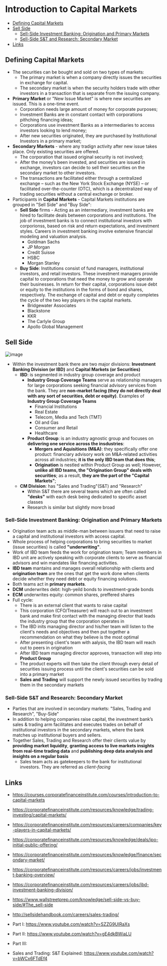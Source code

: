 # Introduction to Capital Markets
- [Defining Capital Markets](#Defining-Capital-Markets)
- [Sell Side](#Sell-Side)
  - [Sell-Side Investment Banking: Origination and Primary Markets](#Sell-Side-Investment-Banking-Origination-and-Primary-Markets)
  - [Sell-Side S&T and Research: Secondary Market](#Sell-Side-ST-and-Research-Secondary-Market)
- [Links](#Links)

## Defining Capital Markets
- The securities can be bought and sold on two types of markets:
  - The primary market is when a company directly issues the securities in exchange for capital.
  - The secondary market is when the security holders trade with other investors in a transaction that is separate from the issuing company.
- **Primary Market** or "New Issue Market" is where new securities are issued. This is a one-time event.
  - Corporation needs large amount of money for corporate purposes;
  - Investment Banks are in constant contact with corporations pithching financing ideas;
  - Corporations use investment Banks as a intermediaries to access investors looking to lend money;
  - After new securities originated, they are purchased by Institutional Investors in a primary market;
- **Secondary Markets** - where any tradign activity after new issue takes place. Only existing securities are offered. 
  - The corporation that issued original security is not involved;
  - After the money’s been invested, and securities are issued in exchange, investors can decide to sell their securities on the secondary market to other investors.
  - The transactions are facilitated either through a centralized exchange – such as the New York Stock Exchange (NYSE) – or facilitated over-the-counter (OTC), which is a decentralized way of trading securities without a central exchange or broker.
- Participants in **Capital Markets** - Capital Markets institutions are grouped in "Sell Side" and "Buy Side":
  - **Sell Side** firms - Acting as an intermediary, investment banks are hired to facilitate deals between corporations and institutions. The job of investment banks is to connect institutional investors with corporionss, based on risk and return expectations, and investment styles. Careers in investment banking involve extensive financial modeling and valuation analysis.
    - Goldman Sachs
    - JP Morgan
    - Credit Suisse
    - HSBC
    - Morgan Stanley
  - **Buy Side**: Institutions consist of fund managers, institutional investors, and retail investors. These investment managers provide capital to corporations that need the money to grow and operate their businesses. In return for their capital, corporations issue debt or equity to the institutions in the forms of bond and shares, respectively. The exchange of capital and debt or equity completes the cycle of the two key players in the capital markets.
    - Bridgewater Associates
    - Blackstone
    - KKR
    - The Carlyle Group
    - Apollo Global Management

## Sell Side
![image](https://user-images.githubusercontent.com/85560091/122647761-65dff480-d0eb-11eb-9235-4e1c197d0ab3.png)
- Within the investment bank there are two major divisions: **Investment Banking Division (or IBD)** and **Capital Markets (or Securities)**
  - **IBD**: is segmented in industry group coverage and product  
    - **Industry Group Coverage Teams** serve as relationship managers for large corporations seeking financial advisory services from the bank. They are **non-market facing (they do not directly deal with any sort of securities, debt or equity)**. Examples of **Industry Group Coverage Teams**
      - Financial Institutions
      - Real Estate
      - Telecom, Media and Tech (TMT)
      - Oil and Gas
      - Consumer and Retail
      - Healthcare
    - **Product Group**: is an industry agnostic group and focuses on **delivering one service across the insdustries**:
      - **Mergers and Aquisitions (M&A)**: they specifically offer one product: financiary advisory work on M&A-related activities across all industries; **it is the only IBD team that does this**;
      - **Origination** is nestled within Product Group as well; However, **unlike all IBD teams, the "Origination Group" deals with securities**; as a result, **they are the part of the "Capital Markets"**;
  - **CM Division**: has "Sales and Trading"(S&T) and "Research"
    - Within S&T there are several teams which are often called **"desks"** with each desk being dedicated to specific asset classes
    - Research is similar but slightly more broad

### Sell-Side Investment Banking: Origination and Primary Markets
- Origination team acts as middle-man between issuers that need to raise a capital and institutional investors with access capital.
- Whole process of helping corporations to bring securities to market (issue securities) is called **"underwriting"**.
- Work of IBD team feeds the work for origination team; Team members in IBD unit are actively speaking with corporate clients to serve as financial advisors and win mandates like financing activities.
- **IBD team** mantains and manages overall relationship with clients and **origination team** are the ones that get the work done when clients decide whether they need debt or equity financing solutions.
- Both teams act in **primary markets**.
- **DCM** underwrites debt: high-yeild bonds to investment-grade bonds
- **ECM** underwrites equity: common shares, preffered shares
- Full cycle:
  - There is an external client that wants to raise capital
  - This corporation (CFO/Treasurer) will reach out to an investment bank and make first contact with the managing director that leads the industry group that the corporation operates in
  - The IBD inits managing director and his/her team will listen to the client's needs and objectives and then put together a recommendation on what they believe is the most optimal
  - After presenting client's team with aalysis, the IBD team will reach out to peers in origination
  - After IBD team managing director approves, transaction will step into **Product Group**
  - The product experts will then take the client through every detail of securities issuing process until the client's securities can be sold into a primary market 
  - **Sales and Trading** will support the newly issued securities by trading them in the secondary markets

### Sell-Side S&T and Research: Secondary Market
- Parties that are involved in secondary markets: "Sales, Trading and Research", "Buy-Side"
- In addition to helping companies raise capital, the investment bank’s sales & trading arm facilitates and executes trades on behalf of institutional investors in the secondary markets, where the bank matches up institutional buyers and sellers.
- Together Sales, Trading and Research offer their clients value by **providing market liquidity**, **granting access to live markets insights from real-time trading data** and **publishing deep data analysis and insights on a regular basis**
  - Sales team acts as gatekeepers to the bank for institutional investors. They are referred as *client-facing*

## Links
- https://courses.corporatefinanceinstitute.com/courses/introduction-to-capital-markets
- https://corporatefinanceinstitute.com/resources/knowledge/trading-investing/capital-markets/
- https://corporatefinanceinstitute.com/resources/careers/companies/key-players-in-capital-markets/
- https://corporatefinanceinstitute.com/resources/knowledge/deals/ipo-initial-public-offering/
- https://corporatefinanceinstitute.com/resources/knowledge/finance/secondary-market/

- https://corporatefinanceinstitute.com/resources/careers/jobs/investment-banking-overview/
- https://corporatefinanceinstitute.com/resources/careers/jobs/ibd-investment-banking-division/

- https://www.wallstreetprep.com/knowledge/sell-side-vs-buy-side/#The_sell-side
- http://sellsidehandbook.com/careers/sales-trading/

- Part I: https://www.youtube.com/watch?v=SZZG9UIRaXs
- Part II: https://www.youtube.com/watch?v=gE4dkBWiaLU
- Part III: 

- Sales and Trading: S&T Explained: https://www.youtube.com/watch?v=bWCx6FTdEf4

